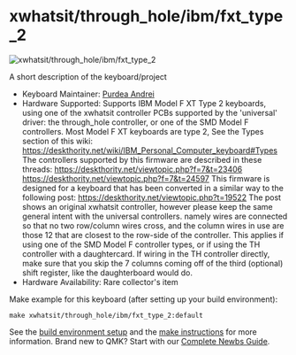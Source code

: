 # xwhatsit/through_hole/ibm/fxt_type_2

![xwhatsit/through_hole/ibm/fxt_type_2](https://deskthority.net/wiki/images/8/84/IBM_XT_top.JPG)

A short description of the keyboard/project

* Keyboard Maintainer: [Purdea Andrei](https://github.com/purdeaandrei)
* Hardware Supported: Supports IBM Model F XT Type 2 keyboards, using one of the xwhatsit controller PCBs supported by the 'universal' driver: the through_hole controller, or one of the SMD Model F controllers.
  Most Model F XT keyboards are type 2, See the Types section of this wiki: https://deskthority.net/wiki/IBM_Personal_Computer_keyboard#Types
  The controllers supported by this firmware are described in these threads:
  https://deskthority.net/viewtopic.php?f=7&t=23406
  https://deskthority.net/viewtopic.php?f=7&t=24597
  This firmware is designed for a keyboard that has been converted in a similar way to the following post: https://deskthority.net/viewtopic.php?t=19522
  The post shows an original xwhatsit controller, however please keep the same general intent with the universal controllers.
  namely wires are connected so that no two row/column wires cross, and the column wires in use are those 12 that are closest to the row-side of the controller.
  This applies if using one of the SMD Model F controller types, or if using the TH controller with a daughtercard.
  If wiring in the TH controller directly, make sure that you skip the 7 columns coming off of the third (optional) shift register, like the daughterboard would do.
* Hardware Availability: Rare collector's item

Make example for this keyboard (after setting up your build environment):

    make xwhatsit/through_hole/ibm/fxt_type_2:default

See the [build environment setup](https://docs.qmk.fm/#/getting_started_build_tools) and the [make instructions](https://docs.qmk.fm/#/getting_started_make_guide) for more information. Brand new to QMK? Start with our [Complete Newbs Guide](https://docs.qmk.fm/#/newbs).

